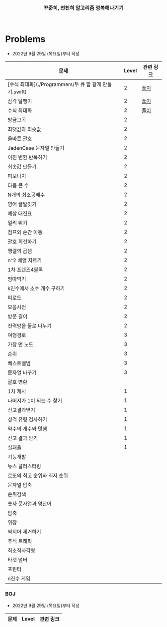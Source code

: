 <div align="center"><h3>꾸준히, 천천히 알고리즘 정복해나기기</h3></div>

<br />

# Problems

- 2022년 9월 29일 (목요일)부터 작성

| 문제                         | Level | 관련 링크                                                    |
| ---------------------------- | ----- | ------------------------------------------------------------ |
| [수식 최대화](./Programmers/두 큐 합 같게 만들기.swift)                  | 2     | [풀이](https://wodyios.tistory.com/63)     |
| 삼각 달팽이                  | 2     | [풀이](https://wodyios.tistory.com/62)                     |
| 수식 최대화                  | 2     | [풀이](https://wodyios.tistory.com/61)                       |
| 방금그곡                     | 2     |                                                              |
| 최댓값과 최솟값              | 2     |                                                              |
| 올바른 괄호                  | 2     |                                                              |
| JadenCase 문자열 만들기      | 2     |                                                              |
| 이진 변환 반복하기           | 2     |                                                              |
| 최솟값 만들기                | 2     |                                                              |
| 피보나치                     | 2     |                                                              |
| 다음 큰 수                   | 2     |                                                              |
| N개의 최소공배수             | 2     |                                                              |
| 영어 끝말잇기                | 2     |                                                              |
| 예상 대진표                  | 2     |                                                              |
| 멀리 뛰기                    | 2     |                                                              |
| 점프와 순간 이동             | 2     |                                                              |
| 괄호 회전하기                | 2     |                                                              |
| 행렬의 곱셈                  | 2     |                                                              |
| n^2 배열 자르기              | 2     |                                                              |
| 1차 프렌즈4블록            | 2     |                                                              |
| 땅따먹기                     | 2     |                                                              |
| k진수에서 소수 개수 구하기   | 2     |                                                              |
| 피로도                       | 2     |                                                              |
| 모음사전                     | 2     |                                                              |
| 방문 길이                    | 2     |                                                              |
| 전력망을 둘로 나누기         | 2     |                                                              |
| 여행경로                     | 3     |                                                              |
| 가장 먼 노드                 | 3     |                                                              |
| 순위                         | 3     |                                                              |
| 베스트앨범                   | 3     |                                                              |
| 문자열 바꾸기                | 3     |                                                              |
| 괄호 변환                    |       |                                                              |
| 1차 캐시                     | 1     |                                                              |
| 나머지가 1이 되는 수 찾기    | 1     |                                                              |
| 신고결과받기                 | 1     |                                                              |
| 성격 유형 검사하기           | 1     |                                                                |
| 약수의 개수와 덧셈           | 1     |                                                                 |
| 신고 결과 받기               | 1     |                                                              |
| 실패율                       | 1     |                                                              |
| 기능개발                     |       |                                                              |
| 뉴스 클러스터링              |       |                                                              |
| 로또의 최고 순위와 최저 순위 |       |                                                              |
| 문자열 압축                  |       |                                                              |
| 순위검색                     |       |                                                              |
| 숫자 문자열과 영단어         |       |                                                              |
| 압축                         |       |                                                              |
| 위장                         |       |                                                              |
| 짝지어 제거하기              |       |                                                              |
| 추석 트래픽                  |       |                                                              |
| 최소직사각형                 |       |                                                              |
| 타겟 넘버                    |       |                                                              |
| 프린터                       |       |                                                              |
| n진수 게임                   |       |                                                              |

### BOJ 

- 2022년 9월 29일 (목요일)부터 작성

| 문제                         | Level | 관련 링크                                                    |
| ---------------------------- | ----- | ------------------------------------------------------------ |
